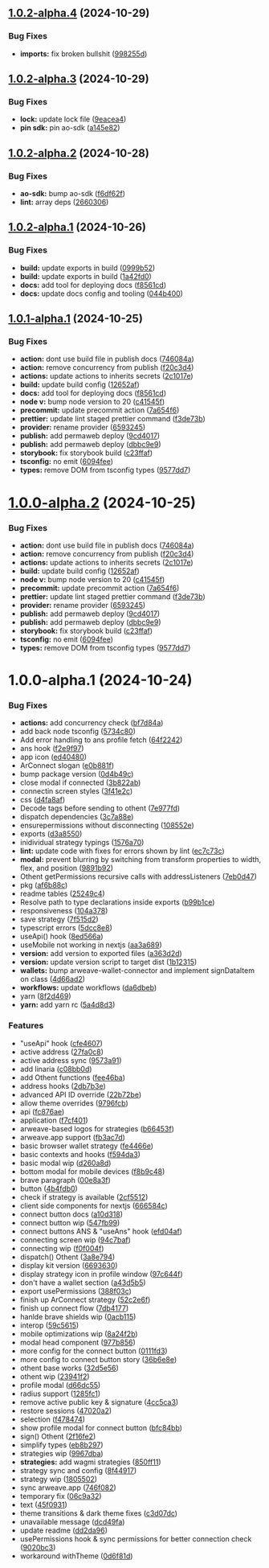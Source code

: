 ## [1.0.2-alpha.4](https://github.com/project-kardeshev/ao-wallet-kit/compare/v1.0.2-alpha.3...v1.0.2-alpha.4) (2024-10-29)

### Bug Fixes

- **imports:** fix broken bullshit ([998255d](https://github.com/project-kardeshev/ao-wallet-kit/commit/998255d3060626c9a0de948b96f918dad27cdcc1))

## [1.0.2-alpha.3](https://github.com/project-kardeshev/ao-wallet-kit/compare/v1.0.2-alpha.2...v1.0.2-alpha.3) (2024-10-29)

### Bug Fixes

- **lock:** update lock file ([9eacea4](https://github.com/project-kardeshev/ao-wallet-kit/commit/9eacea4e763be5da50901a93f261118bffdecd1a))
- **pin sdk:** pin ao-sdk ([a145e82](https://github.com/project-kardeshev/ao-wallet-kit/commit/a145e8209f3db40ff73923869208d9d4d4e4bb81))

## [1.0.2-alpha.2](https://github.com/project-kardeshev/ao-wallet-kit/compare/v1.0.2-alpha.1...v1.0.2-alpha.2) (2024-10-28)

### Bug Fixes

- **ao-sdk:** bump ao-sdk ([f6df62f](https://github.com/project-kardeshev/ao-wallet-kit/commit/f6df62fd32e58223145665230d731c745f060349))
- **lint:** array deps ([2660306](https://github.com/project-kardeshev/ao-wallet-kit/commit/26603066d9c12c1a59147b8a88448564a4f7db8c))

## [1.0.2-alpha.1](https://github.com/project-kardeshev/ao-wallet-kit/compare/v1.0.1...v1.0.2-alpha.1) (2024-10-26)

### Bug Fixes

- **build:** update exports in build ([0999b52](https://github.com/project-kardeshev/ao-wallet-kit/commit/0999b52f964ca95324caf34e22518b4bbfac062d))
- **build:** update exports in build ([1a42fd0](https://github.com/project-kardeshev/ao-wallet-kit/commit/1a42fd08b8347e1328bc87d02065f52a7ed27584))
- **docs:** add tool for deploying docs ([f8561cd](https://github.com/project-kardeshev/ao-wallet-kit/commit/f8561cde8527787ddfeed48fc96d3e83f454524f))
- **docs:** update docs config and tooling ([044b400](https://github.com/project-kardeshev/ao-wallet-kit/commit/044b400b2108c05e6c62b50df303fdd41afeab02))

## [1.0.1-alpha.1](https://github.com/project-kardeshev/ao-wallet-kit/compare/v1.0.0...v1.0.1-alpha.1) (2024-10-25)

### Bug Fixes

- **action:** dont use build file in publish docs ([746084a](https://github.com/project-kardeshev/ao-wallet-kit/commit/746084a3bc8ccf59f460de9c371c247552a45aff))
- **action:** remove concurrency from publish ([f20c3d4](https://github.com/project-kardeshev/ao-wallet-kit/commit/f20c3d40069a4efe8f9499bb6eede538bedd6a70))
- **actions:** update actions to inherits secrets ([2c1017e](https://github.com/project-kardeshev/ao-wallet-kit/commit/2c1017e14e998c8d045bfae5dea45473b18dfda7))
- **build:** update build config ([12652af](https://github.com/project-kardeshev/ao-wallet-kit/commit/12652af731fe0394b3f5ea812e9f4ab132545fd4))
- **docs:** add tool for deploying docs ([f8561cd](https://github.com/project-kardeshev/ao-wallet-kit/commit/f8561cde8527787ddfeed48fc96d3e83f454524f))
- **node v:** bump node version to 20 ([c41545f](https://github.com/project-kardeshev/ao-wallet-kit/commit/c41545fac14f48cc89597a6a01308c802a490e04))
- **precommit:** update precommit action ([7a654f6](https://github.com/project-kardeshev/ao-wallet-kit/commit/7a654f69da2d46e7ba416cd5d7812ba51f22d033))
- **prettier:** update lint staged prettier command ([f3de73b](https://github.com/project-kardeshev/ao-wallet-kit/commit/f3de73b589d62b86d09c51af154412e2cace8d9b))
- **provider:** rename provider ([6593245](https://github.com/project-kardeshev/ao-wallet-kit/commit/6593245451ae96a5c8f6d561725f7a9170796976))
- **publish:** add permaweb deploy ([9cd4017](https://github.com/project-kardeshev/ao-wallet-kit/commit/9cd4017bf34aebf3398cdb4f7ed51b959318c903))
- **publish:** add permaweb deploy ([dbbc9e9](https://github.com/project-kardeshev/ao-wallet-kit/commit/dbbc9e95e4dfe4e978f67b2ec99706224be7bc67))
- **storybook:** fix storybook build ([c23ffaf](https://github.com/project-kardeshev/ao-wallet-kit/commit/c23ffaf14d130cebe26bdad59ec632199fd9a481))
- **tsconfig:** no emit ([6094fee](https://github.com/project-kardeshev/ao-wallet-kit/commit/6094fee108b2d04aa27728484f061a028a70318b))
- **types:** remove DOM from tsconfig types ([9577dd7](https://github.com/project-kardeshev/ao-wallet-kit/commit/9577dd76bc68431c139bc132f95fac31e37ec2bd))

# [1.0.0-alpha.2](https://github.com/project-kardeshev/ao-wallet-kit/compare/v1.0.0-alpha.1...v1.0.0-alpha.2) (2024-10-25)

### Bug Fixes

- **action:** dont use build file in publish docs ([746084a](https://github.com/project-kardeshev/ao-wallet-kit/commit/746084a3bc8ccf59f460de9c371c247552a45aff))
- **action:** remove concurrency from publish ([f20c3d4](https://github.com/project-kardeshev/ao-wallet-kit/commit/f20c3d40069a4efe8f9499bb6eede538bedd6a70))
- **actions:** update actions to inherits secrets ([2c1017e](https://github.com/project-kardeshev/ao-wallet-kit/commit/2c1017e14e998c8d045bfae5dea45473b18dfda7))
- **build:** update build config ([12652af](https://github.com/project-kardeshev/ao-wallet-kit/commit/12652af731fe0394b3f5ea812e9f4ab132545fd4))
- **node v:** bump node version to 20 ([c41545f](https://github.com/project-kardeshev/ao-wallet-kit/commit/c41545fac14f48cc89597a6a01308c802a490e04))
- **precommit:** update precommit action ([7a654f6](https://github.com/project-kardeshev/ao-wallet-kit/commit/7a654f69da2d46e7ba416cd5d7812ba51f22d033))
- **prettier:** update lint staged prettier command ([f3de73b](https://github.com/project-kardeshev/ao-wallet-kit/commit/f3de73b589d62b86d09c51af154412e2cace8d9b))
- **provider:** rename provider ([6593245](https://github.com/project-kardeshev/ao-wallet-kit/commit/6593245451ae96a5c8f6d561725f7a9170796976))
- **publish:** add permaweb deploy ([9cd4017](https://github.com/project-kardeshev/ao-wallet-kit/commit/9cd4017bf34aebf3398cdb4f7ed51b959318c903))
- **publish:** add permaweb deploy ([dbbc9e9](https://github.com/project-kardeshev/ao-wallet-kit/commit/dbbc9e95e4dfe4e978f67b2ec99706224be7bc67))
- **storybook:** fix storybook build ([c23ffaf](https://github.com/project-kardeshev/ao-wallet-kit/commit/c23ffaf14d130cebe26bdad59ec632199fd9a481))
- **tsconfig:** no emit ([6094fee](https://github.com/project-kardeshev/ao-wallet-kit/commit/6094fee108b2d04aa27728484f061a028a70318b))
- **types:** remove DOM from tsconfig types ([9577dd7](https://github.com/project-kardeshev/ao-wallet-kit/commit/9577dd76bc68431c139bc132f95fac31e37ec2bd))

# 1.0.0-alpha.1 (2024-10-24)

### Bug Fixes

- **actions:** add concurrency check ([bf7d84a](https://github.com/project-kardeshev/ao-wallet-kit/commit/bf7d84a3606c21d65910b5a8f96e7c451aac0d15))
- add back node tsconfig ([5734c80](https://github.com/project-kardeshev/ao-wallet-kit/commit/5734c800cc99e8f0d2605446b302a3c629329c2c))
- Add error handling to ans profile fetch ([64f2242](https://github.com/project-kardeshev/ao-wallet-kit/commit/64f22426aaf10ce471218ef6f000bfa1c9f2260b))
- ans hook ([f2e9f97](https://github.com/project-kardeshev/ao-wallet-kit/commit/f2e9f9722ba1b0573f2efc01918e47f7231a1913))
- app icon ([ed40480](https://github.com/project-kardeshev/ao-wallet-kit/commit/ed40480a8c20351b43471fd6a4d51692e457ac33))
- ArConnect slogan ([e0b881f](https://github.com/project-kardeshev/ao-wallet-kit/commit/e0b881f01841bbba1b50ce1b306388ce86055392))
- bump package version ([0d4b49c](https://github.com/project-kardeshev/ao-wallet-kit/commit/0d4b49c98cc9a34242b4b8e1ddc79d349156f7c7))
- close modal if connected ([3b822ab](https://github.com/project-kardeshev/ao-wallet-kit/commit/3b822ab3d789f468631f9d2183e148141aadc63b))
- connectin screen styles ([3f41e2c](https://github.com/project-kardeshev/ao-wallet-kit/commit/3f41e2c958e9966c240854e6026286dbe4261f1f))
- css ([d4fa8af](https://github.com/project-kardeshev/ao-wallet-kit/commit/d4fa8afc45c8a4803c36678436a87bea444ee177))
- Decode tags before sending to othent ([7e977fd](https://github.com/project-kardeshev/ao-wallet-kit/commit/7e977fd13b30411b13fa16044b5f30d25ceaf675))
- dispatch dependencies ([3c7a88e](https://github.com/project-kardeshev/ao-wallet-kit/commit/3c7a88e687fe5d9934c3cf599a6aae34145449bd))
- ensurepermissions without disconnecting ([108552e](https://github.com/project-kardeshev/ao-wallet-kit/commit/108552e4991a6f185006160a88a7683835b033a2))
- exports ([d3a8550](https://github.com/project-kardeshev/ao-wallet-kit/commit/d3a85503e5a9b45a9d0e245749ca74e2a467420d))
- inidividual strategy typings ([1576a70](https://github.com/project-kardeshev/ao-wallet-kit/commit/1576a70a078868d66313e8ea0e171ec2c232da18))
- **lint:** update code with fixes for errors shown by lint ([ec7c73c](https://github.com/project-kardeshev/ao-wallet-kit/commit/ec7c73c55f5f901ab239d7bb8a9d9d63f31aded7))
- **modal:** prevent blurring by switching from transform properties to width, flex, and position ([9891b92](https://github.com/project-kardeshev/ao-wallet-kit/commit/9891b9280619046d680aedf5dfb73e8b98cd0be0))
- Othent getPermissions recursive calls with addressListeners ([7eb0d47](https://github.com/project-kardeshev/ao-wallet-kit/commit/7eb0d47f147c6f6e580d6f17d986d62d3f3f16fd))
- pkg ([af6b88c](https://github.com/project-kardeshev/ao-wallet-kit/commit/af6b88c9b3123ee59975aada7828d29a3d4fc0a0))
- readme tables ([25249c4](https://github.com/project-kardeshev/ao-wallet-kit/commit/25249c4df38b6ddffe40102ac0a0b3b998935ae7))
- Resolve path to type declarations inside exports ([b99b1ce](https://github.com/project-kardeshev/ao-wallet-kit/commit/b99b1ce4b8132bf7651f85f6d2c87bdc0bf56285))
- responsiveness ([104a378](https://github.com/project-kardeshev/ao-wallet-kit/commit/104a3780764427b4e69ca04707d3e10f1e4741ff))
- save strategy ([7f515d2](https://github.com/project-kardeshev/ao-wallet-kit/commit/7f515d2d58d45c8035b768f643cce2f398c2c718))
- typescript errors ([5dcc8e8](https://github.com/project-kardeshev/ao-wallet-kit/commit/5dcc8e892633bb4b750a2209be30768e01e711a6))
- useApi() hook ([8ed566a](https://github.com/project-kardeshev/ao-wallet-kit/commit/8ed566af60f1bf153b33fb83b0a8e17775c3b28e))
- useMobile not working in nextjs ([aa3a689](https://github.com/project-kardeshev/ao-wallet-kit/commit/aa3a689c4c5a5012778ba530027b41aacc9fd252))
- **version:** add version to exported files ([a363d2d](https://github.com/project-kardeshev/ao-wallet-kit/commit/a363d2da08b84eca5fbf4faf45932495254c43a7))
- **version:** update version script to target dist ([1b12315](https://github.com/project-kardeshev/ao-wallet-kit/commit/1b123153e72967ca19781ecbab02b4e39035f7c9))
- **wallets:** bump arweave-wallet-connector and implement signDataItem on class ([4d66ad2](https://github.com/project-kardeshev/ao-wallet-kit/commit/4d66ad20e8ca1123246139dd79ce4cc7d2b1a37c))
- **workflows:** update workflows ([da6dbeb](https://github.com/project-kardeshev/ao-wallet-kit/commit/da6dbeb77664c584879bf1bc21b007eb4f1e08d8))
- yarn ([8f2d469](https://github.com/project-kardeshev/ao-wallet-kit/commit/8f2d4697197e8e9d852043d67d3685ab6915ce0e))
- **yarn:** add yarn rc ([5a4d8d3](https://github.com/project-kardeshev/ao-wallet-kit/commit/5a4d8d3760b83c5aeca91a15dddc452a55986564))

### Features

- "useApi" hook ([cfe4607](https://github.com/project-kardeshev/ao-wallet-kit/commit/cfe4607b62064ff52a0d64b2fd868e2f6da421ff))
- active address ([27fa0c8](https://github.com/project-kardeshev/ao-wallet-kit/commit/27fa0c8be7be5d3a8c86f2265fee67df80711699))
- active address sync ([9573a91](https://github.com/project-kardeshev/ao-wallet-kit/commit/9573a91bef31d1931d831f826d258d2900277cb2))
- add linaria ([c08bb0d](https://github.com/project-kardeshev/ao-wallet-kit/commit/c08bb0d71fc310dcfc00f92f40834e12278af527))
- add Othent functions ([fee46ba](https://github.com/project-kardeshev/ao-wallet-kit/commit/fee46bade49ab87b5fd35f9c48c3948bcbe4f25e))
- address hooks ([2db7b3e](https://github.com/project-kardeshev/ao-wallet-kit/commit/2db7b3ebcbc9327ecb25b46b2b045da94bd98cef))
- advanced API ID override ([22b72be](https://github.com/project-kardeshev/ao-wallet-kit/commit/22b72bed7905a2922892b630d82b8d18b3d1075d))
- allow theme overrides ([9796fcb](https://github.com/project-kardeshev/ao-wallet-kit/commit/9796fcbe6f3120d06765e8200d7fd0fb9baa2137))
- api ([fc876ae](https://github.com/project-kardeshev/ao-wallet-kit/commit/fc876ae8245143a0c4b2fba34c472188f62c607a))
- application ([f7cf401](https://github.com/project-kardeshev/ao-wallet-kit/commit/f7cf4017914a670a2f22d360ec2007dc92abe0f9))
- arweave-based logos for strategies ([b66453f](https://github.com/project-kardeshev/ao-wallet-kit/commit/b66453f913adb47e5519c6412a32651fb3da918a))
- arweave.app support ([fb3ac7d](https://github.com/project-kardeshev/ao-wallet-kit/commit/fb3ac7d8b889720e4bf194034774f06bcd6ab2d7))
- basic browser wallet strategy ([fe4466e](https://github.com/project-kardeshev/ao-wallet-kit/commit/fe4466e1f8c1576fec4e47bfa328c1fe9a98d513))
- basic contexts and hooks ([f594da3](https://github.com/project-kardeshev/ao-wallet-kit/commit/f594da3fb6c506f8763aa16c4f286944ca9b2ad1))
- basic modal wip ([d260a8d](https://github.com/project-kardeshev/ao-wallet-kit/commit/d260a8db82969c3c08af93ee7ce82122762e3de1))
- bottom modal for mobile devices ([f8b9c48](https://github.com/project-kardeshev/ao-wallet-kit/commit/f8b9c488c297f842b6dcfe662afb849fd1fe352b))
- brave paragraph ([00e8a3f](https://github.com/project-kardeshev/ao-wallet-kit/commit/00e8a3f62ac004daae38811ac687d9cae89c1269))
- button ([4b4fdb0](https://github.com/project-kardeshev/ao-wallet-kit/commit/4b4fdb0438fa0da0dddd0aded9d628ab0a15ef4a))
- check if strategy is available ([2cf5512](https://github.com/project-kardeshev/ao-wallet-kit/commit/2cf55125725e4660d7996b43c3ab38417d5d7cbe))
- client side components for nextjs ([666584c](https://github.com/project-kardeshev/ao-wallet-kit/commit/666584c4378d3d346e6aec444383333ea1950088))
- connect button docs ([a10d318](https://github.com/project-kardeshev/ao-wallet-kit/commit/a10d31815949a7c8777297e4e5b0899dabf90479))
- connect button wip ([547fb99](https://github.com/project-kardeshev/ao-wallet-kit/commit/547fb99c00a6e6ff147a195eee5a759868f432c8))
- connect buttons ANS & "useAns" hook ([efd04af](https://github.com/project-kardeshev/ao-wallet-kit/commit/efd04af4c267f35dde41f9530b0a9d79c5d097d8))
- connecting screen wip ([94c7baf](https://github.com/project-kardeshev/ao-wallet-kit/commit/94c7bafb3fba770e0eeddb5bcabefbbbf2ed94f4))
- connecting wip ([f0f004f](https://github.com/project-kardeshev/ao-wallet-kit/commit/f0f004f6da7fe9f04edb045bfffc8bb155a32069))
- dispatch() Othent ([3a8e794](https://github.com/project-kardeshev/ao-wallet-kit/commit/3a8e79431e4e6a42b66bc2a0742306c5beb53600))
- display kit version ([6693630](https://github.com/project-kardeshev/ao-wallet-kit/commit/66936308e13b56aaaff9185198ac24e94dfe6b7d))
- display strategy icon in profile window ([97c644f](https://github.com/project-kardeshev/ao-wallet-kit/commit/97c644f937ada26f751afdd1b1684f4619b4f163))
- don't have a wallet section ([a43d5b5](https://github.com/project-kardeshev/ao-wallet-kit/commit/a43d5b541b3ac2c7fabfa9daafe37a24f1b8df27))
- export usePermissions ([388f03c](https://github.com/project-kardeshev/ao-wallet-kit/commit/388f03ce1215fa02ed53d4105369cafb5b9cb01d))
- finish up ArConnect strategy ([52c2e6f](https://github.com/project-kardeshev/ao-wallet-kit/commit/52c2e6f161f9ac6c5e816fb5641e77aea9c49e10))
- finish up connect flow ([7db4177](https://github.com/project-kardeshev/ao-wallet-kit/commit/7db4177bb7081d65a5bea0145dcb62ea70e381b1))
- hanlde brave shields wip ([0acb115](https://github.com/project-kardeshev/ao-wallet-kit/commit/0acb1156b62b5edc5cafd466eb43d5c5ff16c331))
- interop ([59c5615](https://github.com/project-kardeshev/ao-wallet-kit/commit/59c561514fc8e53f86ba2c572d48a3355e845009))
- mobile optimizations wip ([8a24f2b](https://github.com/project-kardeshev/ao-wallet-kit/commit/8a24f2b7d107d682819d89cf0cfd17bf133ac942))
- modal head component ([977b856](https://github.com/project-kardeshev/ao-wallet-kit/commit/977b8569a80efe9d12b6ab003a21ec2090976843))
- more config for the connect button ([0111fd3](https://github.com/project-kardeshev/ao-wallet-kit/commit/0111fd33f1f59c1117212d1a57bcc5a83ddbe1aa))
- more config to connect button story ([36b6e8e](https://github.com/project-kardeshev/ao-wallet-kit/commit/36b6e8ef2e191ce711a8931ac91b27ca353c4135))
- othent base works ([32d5e56](https://github.com/project-kardeshev/ao-wallet-kit/commit/32d5e563bf21919fd86a29e7e2725e9fd35fd6d3))
- othent wip ([23941f2](https://github.com/project-kardeshev/ao-wallet-kit/commit/23941f2494443c9df0c63515ff45439f2e93ea22))
- profile modal ([d66dc55](https://github.com/project-kardeshev/ao-wallet-kit/commit/d66dc55c9ba04eea26c445c14ca6032699f97956))
- radius support ([1285fc1](https://github.com/project-kardeshev/ao-wallet-kit/commit/1285fc12f01172c6206c4356b534a4a4531640e9))
- remove active public key & signature ([4cc5ca3](https://github.com/project-kardeshev/ao-wallet-kit/commit/4cc5ca308ff989e4132a4b84dc64a32041d24dae))
- restore sessions ([47020a2](https://github.com/project-kardeshev/ao-wallet-kit/commit/47020a263c5612b2dda3fbdd5832606f25156ca4))
- selection ([f478474](https://github.com/project-kardeshev/ao-wallet-kit/commit/f4784741797eec580008bd242840b908b9405b4d))
- show profile modal for connect button ([bfc84bb](https://github.com/project-kardeshev/ao-wallet-kit/commit/bfc84bb5ee7560d936fa963e769af331d107203e))
- sign() Othent ([2f16fe2](https://github.com/project-kardeshev/ao-wallet-kit/commit/2f16fe278792f23e2dc886a27002c82e0edb893b))
- simplify types ([eb8b297](https://github.com/project-kardeshev/ao-wallet-kit/commit/eb8b297f6dec572f716f15c0464961586b38bfbf))
- strategies wip ([9967dba](https://github.com/project-kardeshev/ao-wallet-kit/commit/9967dba4d546b9944c38057b28234071d6e578c7))
- **strategies:** add wagmi strategies ([850ff11](https://github.com/project-kardeshev/ao-wallet-kit/commit/850ff1106c16b2aad2f0c0194aea2b539d22749d))
- strategy sync and config ([8f44917](https://github.com/project-kardeshev/ao-wallet-kit/commit/8f449176b9a21f6ed74d806f0fff280fae10b488))
- strategy wip ([1805502](https://github.com/project-kardeshev/ao-wallet-kit/commit/18055029b561963013596198f89820afcc272e46))
- sync arweave.app ([746f082](https://github.com/project-kardeshev/ao-wallet-kit/commit/746f08232b4426a85222a44706361914963fc3cc))
- temporary fix ([06c9a32](https://github.com/project-kardeshev/ao-wallet-kit/commit/06c9a3249c19146bf4d4a9ee597a76dfc44c6a65))
- text ([45f0931](https://github.com/project-kardeshev/ao-wallet-kit/commit/45f0931eae1d902acc7ad3580f6f271d1842c828))
- theme transitions & dark theme fixes ([c3d07dc](https://github.com/project-kardeshev/ao-wallet-kit/commit/c3d07dce4000f7490c35e844c10f21b224a12c00))
- unavailable message ([dcd49fa](https://github.com/project-kardeshev/ao-wallet-kit/commit/dcd49fa77fd583b7854cedea9201ce7ef3d0e223))
- update readme ([dd2da96](https://github.com/project-kardeshev/ao-wallet-kit/commit/dd2da96ea352f7cbde456f4a8077cd7be7a8dadd))
- usePermissions hook & sync permissions for better connection check ([9020bc3](https://github.com/project-kardeshev/ao-wallet-kit/commit/9020bc38ba1e24a5e4317d685e3eb6c9957a62b5))
- workaround withTheme ([0d6f81d](https://github.com/project-kardeshev/ao-wallet-kit/commit/0d6f81da01dfec278ee7063a6ce5a267dc328aa5))
